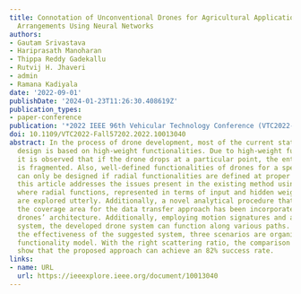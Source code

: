 ```yaml
---
title: Connotation of Unconventional Drones for Agricultural Applications with Node
  Arrangements Using Neural Networks
authors:
- Gautam Srivastava
- Hariprasath Manoharan
- Thippa Reddy Gadekallu
- Rutvij H. Jhaveri
- admin
- Ramana Kadiyala
date: '2022-09-01'
publishDate: '2024-01-23T11:26:30.408619Z'
publication_types:
- paper-conference
publication: '*2022 IEEE 96th Vehicular Technology Conference (VTC2022-Fall)*'
doi: 10.1109/VTC2022-Fall57202.2022.10013040
abstract: In the process of drone development, most of the current state systems’
  design is based on high-weight functionalities. Due to high-weight functionalities,
  it is observed that if the drone drops at a particular point, the entire design
  is fragmented. Also, well-defined functionalities of drones for a specific application
  can only be designed if radial functionalities are defined at proper angles. Therefore,
  this article addresses the issues present in the existing method using the CRA algorithm,
  where radial functions, represented in terms of input and hidden weighting functions,
  are explored utterly. Additionally, a novel analytical procedure that establishes
  the coverage area for the data transfer approach has been incorporated into the
  drones’ architecture. Additionally, employing motion signatures and a special identification
  system, the developed drone system can function along various paths. To evaluate
  the effectiveness of the suggested system, three scenarios are organized as a basic
  functionality model. With the right scattering ratio, the comparison inscriptions
  show that the proposed approach can achieve an 82% success rate.
links:
- name: URL
  url: https://ieeexplore.ieee.org/document/10013040
---
```

